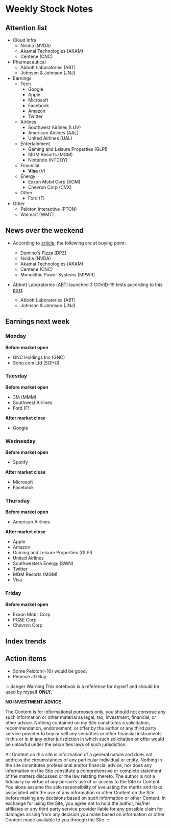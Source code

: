 # Weekly Stock Notes

## Attention list

- Cloud Infra
  - Nvidia (NVDA)
  - Akamai Technologies (AKAM)
  - Centene (CNC)
- Pharmaceutical
  - Abbott Laboratories (ABT)
  - Johnson & Johnson (JNJ)
- Earnings
  - Tech
    - Google
    - Apple
    - Microsoft
    - Facebook
    - Amazon
    - Twitter
  - Airlines
    - Southwest Airlines (LUV)
    - American Airlines (AAL)
    - United Airlines (UAL)
  - Entertainment
    - Gaming and Leisure Properties (GLPI)
    - MGM Resorts (MGM)
    - Nintendo (NTDOY)
  - Financial
    - **Visa** (V)
  - Energy
    - Exxon Mobil Corp (XOM)
    - Chevron Corp (CVX)
  - Other
    - Ford (F)
- Other
  - Peloton Interactive (PTON)
  - Walmart (WMT)

## News over the weekend

- According to [article](https://www.investors.com/news/coronavirus-market-rally-nvidia-stock-dominos-stock-near-buy-points/?src=A00220&yptr=yahoo), the following are at buying point:

  - Domino's Pizza (DPZ)
  - Nvidia (NVDA)
  - Akamai Technologies (AKAM)
  - Centene (CNC)
  - Monolithic Power Systems (MPWR)

- Abbott Laboratories (ABT) launched 3 COVID-19 tests according to this [post](https://www.investors.com/news/technology/abt-stock-buy-now/?src=A00220&yptr=yahoo):
  - Abbott Laboratories (ABT)
  - Johnson & Johnson (JNJ)

## Earnings next week

### Monday

**Before market open**

- GNC Holdings Inc (GNC)
- Sohu.com Ltd (SOHU)

### Tuesday

**Before market open**

- 3M (MMM)
- Southwest Airlines
- Ford (F)

**After market close**

- Google

### Wednesday

**Before market open**

- Spotify

**After market close**

- Microsoft
- Facebook

### Thursday

**Before market open**

- American Airlines

**After market close**

- Apple
- Amazon
- Gaming and Leisure Properties (GLPI)
- United Airlines
- Southwestern Energy (SWN)
- Twitter
- MGM Resorts (MGM)
- Visa

### Friday

**Before market open**

- Exxon Mobil Corp
- PG&E Corp
- Chevron Corp

## Index trends

## Action items

- Some Peloton(=10) would be good.
- Remove JD Buy

::: danger Warning
This notebook is a reference for myself and should be used by myself **ONLY**.

**NO INVESTMENT ADVICE**

The Content is for informational purposes only, you should not construe any such information or other material as legal, tax, investment, financial, or other advice. Nothing contained on my Site constitutes a solicitation, recommendation, endorsement, or offer by the author or any third party service provider to buy or sell any securities or other financial instruments in this or in in any other jurisdiction in which such solicitation or offer would be unlawful under the securities laws of such jurisdiction.

All Content on this site is information of a general nature and does not address the circumstances of any particular individual or entity. Nothing in the site constitutes professional and/or financial advice, nor does any information on the Site constitute a comprehensive or complete statement of the matters discussed or the law relating thereto. The author is not a fiduciary by virtue of any person’s use of or access to the Site or Content. You alone assume the sole responsibility of evaluating the merits and risks associated with the use of any information or other Content on the Site before making any decisions based on such information or other Content. In exchange for using the Site, you agree not to hold the author, his/her affiliates or any third party service provider liable for any possible claim for damages arising from any decision you make based on information or other Content made available to you through the Site.
:::

<Disqus/>
